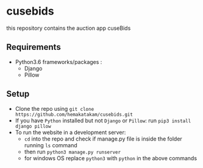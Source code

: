 # cusebids
this repository contains the auction app cuseBids

## Requirements
- Python3.6 frameworks/packages :
    - Django
    - Pillow

## Setup
- Clone the repo using `git clone https://github.com/hemakatakam/cusebids.git`
- If you have `Python` installed but not `Django` or `Pillow`:
run `pip3 install django pillow`
- To run the website in a development server:
    - `cd` into the repo and check if manage.py file is inside the folder running `ls` command
    - then run `python3 manage.py runserver`
    - for windows OS replace `python3` with `python` in the above commands
